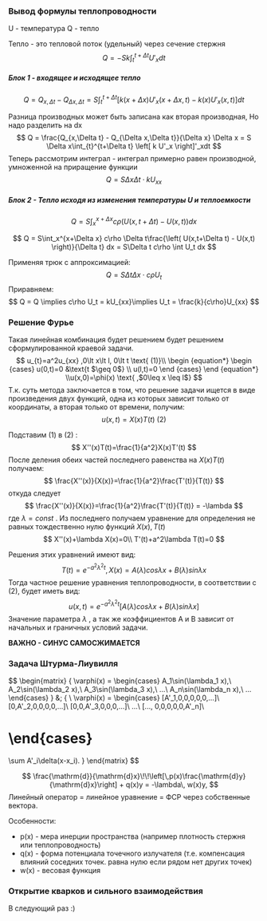 ### Вывод формулы теплопроводности

U - температура	Q - тепло

Тепло - это тепловой поток (удельный) через сечение стержня
$$
Q = -Sk\int_{t}^{t+\Delta t} U'_x dt
$$

##### Блок 1 - входящее и исходящее тепло

$$
Q = Q_{x,\Delta t} - Q_{\Delta x,\Delta t} = 
S \int_{t}^{t+\Delta t} \left[  
k(x+\Delta x) U'_x (x+\Delta x,t) - k(x) U'_x (x,t)
\right]dt
$$

Разница производных может быть записана как вторая производная, Но надо разделить на dx
$$
Q = \frac{Q_{x,\Delta t} - Q_{\Delta x,\Delta t}}{\Delta x} \Delta x = S \Delta x\int_{t}^{t+\Delta t} \left[  
k U'_x 
\right]'_xdt
$$
Теперь рассмотрим интеграл - интеграл примерно равен производной, умноженной на приращение функции
$$
Q = S \Delta x\Delta t \cdot kU_{xx}
$$

##### Блок 2 - Тепло исходя из изменения температуры U и теплоемкости 

$$
Q = S\int_x^{x+\Delta x} c\rho \left( U(x,t+\Delta t) - U(x,t) \right) dx
$$

$$
Q = S\int_x^{x+\Delta x} c\rho \Delta t\frac{\left( U(x,t+\Delta t) - U(x,t) \right)}{\Delta t} dx = S\Delta t c\rho \int U_t dx
$$

Применяя трюк с аппроксимацией:
$$
Q = S\Delta t  \Delta x \cdot c\rho  U_t 
$$
Приравняем:
$$
Q = Q \implies c\rho U_t = kU_{xx}\implies U_t = \frac{k}{c\rho}U_{xx}
$$




### Решение Фурье

Такая линейная комбинация будет решением будет решением сформулированной краевой задачи. 
$$
u_{t}=a^2u_{xx} ,0\lt x\lt l, 0\lt t \text{   (1)}\\
\begin {equation*}
 \begin {cases}
u(0,t)=0 &\text{t $\geq 0$}
\\
u(l,t)=0
 \end {cases}
\end {equation*}
\\u(x,0)=\phi(x) \text{  ,$0\leq x \leq l$}
$$
Т.к. суть метода заключается в том, что решение задачи ищется в виде произведения двух функций, одна из которых зависит только от координаты, а вторая только от времени, получим:
$$
u(x,t)=X(x)T(t)  \text{   (2)}
$$


Подставим (1) в (2) :
$$
X''(x)T(t)=\frac{1}{a^2}X(x)T'(t)
$$
После деления обеих частей последнего равенства на $X(x)T(t)$ получаем:
$$
\frac{X''(x)}{X(x)}=\frac{1}{a^2}\frac{T'(t)}{T(t)}
$$
откуда следует
$$
\frac{X''(x)}{X(x)}=\frac{1}{a^2}\frac{T'(t)}{T(t)} = -\lambda
$$
где $\lambda = const$ . Из последнего получаем уравнение для определения не равных тождественно нулю функций $X(x), T(t)$ 
$$
X''(x)+\lambda X(x)=0\\
T'(t)+a^2\lambda T(t)=0
$$

Решения этих уравнений имеют вид:
$$
T(t)=e^{-a^2\lambda^2t}, X(x)=A(\lambda)cos \lambda x +B(\lambda)sin \lambda x
$$
Тогда частное решение уравнения теплопроводности, в соответствии с (2), будет иметь вид:
$$
u(x,t)=e^{-a^2\lambda^2t}[A(\lambda)cos \lambda x +B(\lambda)sin \lambda x]
$$
Значение параметра $\lambda$ , а так же коэффициентов А и В зависит от начальных и граничных условий задачи.

**ВАЖНО - СИНУС САМОСЖИМАЕТСЯ**



### Задача Штурма-Лиувилля

$$
\begin{matrix}
{
\varphi(x) = 
\begin{cases}
A_1\sin(\lambda_1 x),\\
A_2\sin(\lambda_2 x),\\
A_3\sin(\lambda_3 x),\\
...\\
A_n\sin(\lambda_n x),\\
...
\end{cases}
}
&;
{
\ \varphi(x) = 
\begin{cases}
[A'_1,0,0,0,0,0,...]\\
[0,A'_2,0,0,0,0,...]\\
[0,0,A'_3,0,0,0,...]\\
...\\
[..., 0,0,0,0,0,A'_n]\\

\end{cases}
=
\sum A'_i\delta(x-x_i).
}
\end{matrix}
$$




$$
\frac{\mathrm{d}}{\mathrm{d}x}\!\!\left[\,p(x)\frac{\mathrm{d}y}{\mathrm{d}x}\right] + q(x)y = -\lambda\, w(x)y,
$$
Линейный оператор = линейное уравнение = ФСР через собственные вектора.

Особенности:

* p(x) - мера инерции пространства (например плотность стержня или теплопроводность) 
* q(x) - форма потенциала точечного излучателя (т.е. компенсация влияний соседних точек. равна нулю если рядом нет других точек)
* w(x) - весовая функция 



### Открытие кварков и сильного взаимодействия

В следующий раз :)

